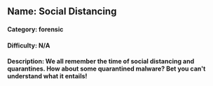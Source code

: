 ## Name: Social Distancing
#### Category: forensic
#### Difficulty: N/A
#### Description: We all remember the time of social distancing and quarantines. How about some quarantined malware? Bet you can't understand what it entails!
